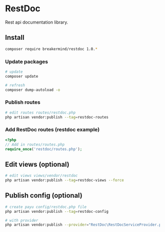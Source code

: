 # RestDoc
Rest api documentation library.

## Install
```sh
composer require breakermind/restdoc 1.0.*
```

### Update packages
```sh
# update
composer update

# refresh
composer dump-autoload -o
```

### Publish routes
```sh
# edit routes routes/restdoc.php
php artisan vendor:publish --tag=restdoc-routes
```

### Add RestDoc routes (restdoc example)
```php
<?php
// Add in routes/routes.php
require_once('restdoc/routes.php');
```

## Edit views (optional)
```sh
# edit views views/vendor/restdoc
php artisan vendor:publish --tag=restdoc-views --force
```

## Publish config (optional)
```sh
# create payu config/restdoc.php file
php artisan vendor:publish --tag=restdoc-config

# with provider
php artisan vendor:publish --provider="RestDoc\RestDocServiceProvider.php" --tag=restdoc-config
```